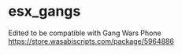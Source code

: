 # esx_gangs

Edited to be compatible with Gang Wars Phone
https://store.wasabiscripts.com/package/5964886
